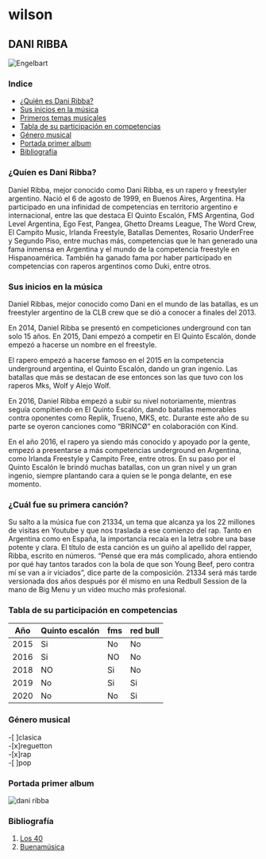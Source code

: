# wilson
## **DANI RIBBA**
![Engelbart](https://los40es00.epimg.net/los40/imagenes/2020/11/25/los40urban/1606308897_596870_1606378192_gigante_normal.jpg)  

### Indice

- [¿Quién es Dani Ribba?](¿Quién-es-Dani-Ribba?)
- [Sus inicios en la música](#sus-inicios-en-la-música)
- [Primeros temas musicales](Su-paticipación-en-la-FM-y-Red-Bull)
- [Tabla de su participación en competencias](Tabla-de-su-participación-en-competencias)
- [Género musical](Género-musical)
- [Portada primer album](Portada-primer-album)
- [Bibliografía](Bibliografía)


### ¿Quíen es Dani Ribba?
Daniel Ribba, mejor conocido como Dani Ribba, es un rapero y freestyler argentino. Nació el 6 de agosto de 1999, en Buenos Aires, Argentina. Ha participado en una infinidad de competencias en territorio argentino e internacional, entre las que destaca El Quinto Escalón, FMS Argentina, God Level Argentina, Ego Fest, Pangea, Ghetto Dreams League, The Word Crew, El Campito Music, Irlanda Freestyle, Batallas Dementes, Rosario UnderFree y Segundo Piso, entre muchas más, competencias que le han generado una fama inmensa en Argentina y el mundo de la competencia freestyle en Hispanoamérica. También ha ganado fama por haber participado en competencias con raperos argentinos como Duki, entre otros.  
### Sus inicios en la música  
Daniel Ribbas, mejor conocido como Dani en el mundo de las batallas, es un freestyler argentino de la CLB crew que se dió a conocer a finales del 2013.

En 2014, Daniel Ribba se presentó en competiciones underground con tan solo 15 años. En 2015, Dani empezó a competir en El Quinto Escalón, donde empezó a hacerse un nombre en el freestyle.

El rapero empezó a hacerse famoso en el 2015 en la competencia underground argentina, el Quinto Escalón, dando un gran ingenio. Las batallas que más se destacan de ese entonces son las que tuvo con los raperos Mks, Wolf y Alejo Wolf.

En 2016, Daniel Ribba empezó a subir su nivel notoriamente, mientras seguía compitiendo en El Quinto Escalón, dando batallas memorables contra oponentes como Replik, Trueno, MKS, etc. Durante este año de su parte se oyeron canciones como “BRINCØ” en colaboración con Kind.

En el año 2016, el rapero ya siendo más conocido y apoyado por la gente, empezó a presentarse a más competencias underground en Argentina, como Irlanda Freestyle y Campito Free, entre otros. En su paso por el Quinto Escalón le brindó muchas batallas, con un gran nivel y un gran ingenio, siempre plantando cara a quien se le ponga delante, en ese momento.  
### ¿Cuál fue su primera canción?
Su salto a la música fue con 21334, un tema que alcanza ya los 22 millones de visitas en Youtube y que nos traslada a ese comienzo del rap. Tanto en Argentina como en España, la importancia recaía en la letra sobre una base potente y clara. El título de esta canción es un guiño al apellido del rapper, Ribba, escrito en números. “Pensé que era más complicado, ahora entiendo por qué hay tantos tarados con la bola de que son Young Beef, pero contra mí se van a ir viciados”, dice parte de la composición. 21334 será más tarde versionada dos años después por él mismo en una Redbull Session de la mano de Big Menu y un vídeo mucho más profesional.  
### Tabla de su participación en competencias
| Año | Quinto escalón | fms | red bull |
| ----- | ----- | ----- | -----|
| 2015 | Si | No | No |
| 2016 | Si | NO | No |
| 2018 | NO | Si | No |  
| 2019 | No | Si | Si |
| 2020 | No | No | Si |
### Género  musical
-[ ]clasica  
-[x]reguetton  
-[x]rap  
-[ ]pop
### Portada primer album
![dani ribba](https://user-images.githubusercontent.com/115487558/199631883-9241343a-2643-4ef0-884f-54d1c3f2398d.jpg)

### Bibliografía
1. [Los 40](https://los40.com/los40/2020/11/25/los40urban/1606308897_596870.html)
2. [Buenamúsica](https://www.buenamusica.com/dani-ribba/biografia)
